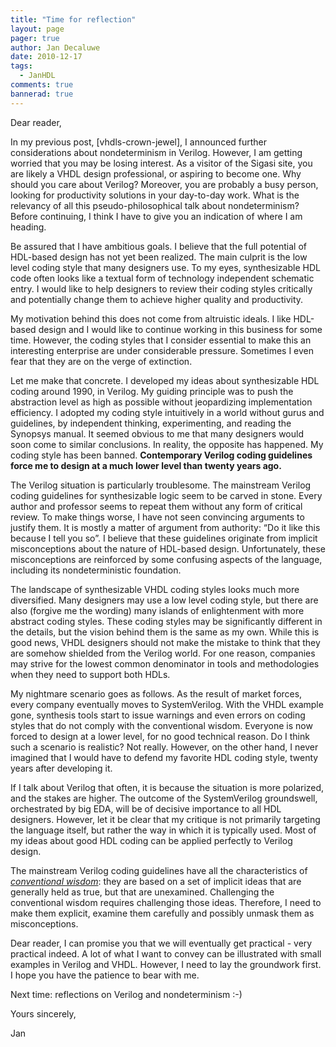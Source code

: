```yaml
---
title: "Time for reflection"
layout: page 
pager: true
author: Jan Decaluwe
date: 2010-12-17
tags: 
  - JanHDL
comments: true
bannerad: true
---
```


Dear reader,

In my previous post, [vhdls-crown-jewel], I announced further considerations about nondeterminism in Verilog. However, I am getting worried that you may be losing interest. As a visitor of the Sigasi site, you are likely a VHDL design professional, or aspiring to become one. Why should you care about Verilog? Moreover, you are probably a busy person, looking for productivity solutions in your day-to-day work. What is the relevancy of all this pseudo-philosophical talk about nondeterminism? Before continuing, I think I have to give you an indication of where I am heading.

Be assured that I have ambitious goals. I believe that the full potential of HDL-based design has not yet been realized. The main culprit is the low level coding style that many designers use.  To my eyes, synthesizable HDL code often looks like a textual form of technology independent schematic entry.  I would like to help designers to review their coding styles critically and potentially change them to achieve higher quality and productivity.

My motivation behind this does not come from altruistic ideals. I like HDL-based design and I would like to continue working in this business for some time. However, the coding styles that I consider essential to make this an interesting enterprise are under considerable pressure. Sometimes I even fear that they are on the verge of extinction.

Let me make that concrete. I developed my ideas about synthesizable HDL coding around 1990, in Verilog. My guiding principle was to push the abstraction level as high as possible without jeopardizing implementation efficiency. I adopted my coding style intuitively  in a world without gurus and guidelines, by independent thinking, experimenting, and reading the Synopsys manual.  It seemed obvious to me that many designers would soon come to similar conclusions.   In reality, the opposite has happened. My coding style has been banned. <strong>Contemporary Verilog coding guidelines force me to design at a much lower level than twenty years ago.</strong>

The Verilog situation is particularly troublesome. The mainstream Verilog coding guidelines for synthesizable logic  seem to be carved in stone.  Every author and professor seems to repeat them without any form of critical review. To make things worse,  I have not seen convincing arguments to justify them.  It is mostly a matter of argument from authority: &#8220;Do it like this because I tell you so&#8221;.  I believe that these guidelines originate from implicit misconceptions about the nature of HDL-based design. Unfortunately, these misconceptions are reinforced by some confusing aspects of the language, including its nondeterministic foundation.

The landscape of synthesizable VHDL coding styles looks much more diversified. Many designers may use a low level coding style, but there are also (forgive me the wording) many islands of enlightenment with more abstract coding styles. These coding styles may be significantly different in the details, but the vision behind them is the same as my own. While this is good news, VHDL designers should not make the mistake to think that they are somehow shielded from the Verilog world. For one reason, companies may strive for the lowest common denominator in tools and methodologies when they need to support both HDLs.

My nightmare scenario goes as follows. As the result of  market forces, every company eventually moves to SystemVerilog. With the VHDL example gone, synthesis tools start to issue warnings and even errors on coding styles that do not comply with the conventional wisdom. Everyone is now forced to design at a lower level, for no good technical reason. Do I think such a scenario is realistic? Not really. However, on the other hand, I never imagined that I would have  to defend my favorite HDL coding style, twenty years after developing it.

If I talk about Verilog that often, it is because the situation is more polarized, and the stakes are higher.  The outcome of the SystemVerilog groundswell, orchestrated by big EDA, will be of decisive importance to all HDL designers. However, let it be clear that my critique is not primarily targeting the language itself, but rather the way in which it is typically used.  Most of my ideas about good HDL coding can be applied perfectly to Verilog design.

The mainstream Verilog coding guidelines have all the characteristics of  <em><a href="http://en.wikipedia.org/wiki/Conventional_wisdom">conventional wisdom</a></em>: they are based on a set of implicit ideas that are generally held as true, but that are unexamined. Challenging the conventional wisdom requires challenging those ideas. Therefore,  I need to make them explicit, examine them carefully and  possibly unmask them as misconceptions.

Dear reader, I can promise you that we will eventually get practical - very practical indeed. A lot of what I want to convey can be illustrated with small examples in Verilog and VHDL. However, I need to lay the groundwork first. I hope you have the patience to bear with me.

Next time: reflections on Verilog and nondeterminism :-)

Yours sincerely,

Jan


